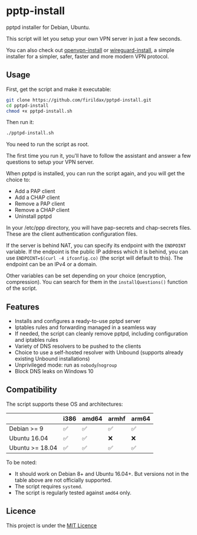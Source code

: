 # pptp-install

pptpd installer for Debian, Ubuntu.

This script will let you setup your own VPN server in just a few seconds.

You can also check out [openvpn-install](https://github.com/firildax/openvpn-install) or [wireguard-install](https://github.com/firildax/wireguard-install), a simple installer for a simpler, safer, faster and more modern VPN protocol.

## Usage

First, get the script and make it executable:

```bash
git clone https://github.com/firildax/pptpd-install.git
cd pptpd-install
chmod +x pptpd-install.sh
```

Then run it:

```sh
./pptpd-install.sh
```

You need to run the script as root.

The first time you run it, you'll have to follow the assistant and answer a few questions to setup your VPN server.

When pptpd is installed, you can run the script again, and you will get the choice to:

- Add a PAP client
- Add a CHAP client
- Remove a PAP client
- Remove a CHAP client
- Uninstall pptpd

In your /etc/ppp directory, you will have pap-secrets and chap-secrets files. These are the client authentication configuration files.

If the server is behind NAT, you can specify its endpoint with the `ENDPOINT` variable. If the endpoint is the public IP address which it is behind, you can use `ENDPOINT=$(curl -4 ifconfig.co)` (the script will default to this). The endpoint can be an IPv4 or a domain.

Other variables can be set depending on your choice (encryption, compression). You can search for them in the `installQuestions()` function of the script.

## Features

- Installs and configures a ready-to-use pptpd server
- Iptables rules and forwarding managed in a seamless way
- If needed, the script can cleanly remove pptpd, including configuration and iptables rules
- Variety of DNS resolvers to be pushed to the clients
- Choice to use a self-hosted resolver with Unbound (supports already existing Unbound installations)
- Unprivileged mode: run as `nobody`/`nogroup`
- Block DNS leaks on Windows 10

## Compatibility

The script supports these OS and architectures:

|                 | i386 | amd64 | armhf | arm64 |
| --------------- | ---- | ----- | ----- | ----- |
| Debian >= 9     | ✅   | ✅    | ✅    | ✅    |
| Ubuntu 16.04    | ✅   | ✅    | ❌    | ❌    |
| Ubuntu >= 18.04 | ✅   | ✅    | ✅    | ✅    |

To be noted:

- It should work on Debian 8+ and Ubuntu 16.04+. But versions not in the table above are not officially supported.
- The script requires `systemd`.
- The script is regularly tested against `amd64` only.

## Licence

This project is under the [MIT Licence](https://github.com/firildax/pptp-install/blob/master/LICENSE)
